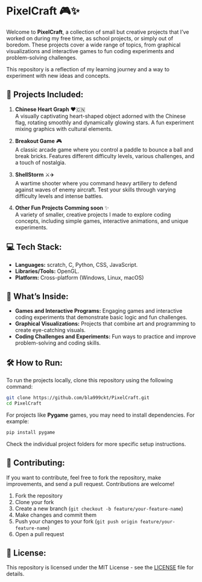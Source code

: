 # **PixelCraft** 🎮✨

Welcome to **PixelCraft**, a collection of small but creative projects that I’ve worked on during my free time, as school projects, or simply out of boredom. These projects cover a wide range of topics, from graphical visualizations and interactive games to fun coding experiments and problem-solving challenges.

This repository is a reflection of my learning journey and a way to experiment with new ideas and concepts.

## 🚀 **Projects Included:**

1. **Chinese Heart Graph** ❤️🇨🇳  
   A visually captivating heart-shaped object adorned with the Chinese flag, rotating smoothly and dynamically glowing stars. A fun experiment mixing graphics with cultural elements.

2. **Breakout Game** 🎮  
   A classic arcade game where you control a paddle to bounce a ball and break bricks. Features different difficulty levels, various challenges, and a touch of nostalgia.

3. **ShellStorm** ⚔️✈️  
   A wartime shooter where you command heavy artillery to defend against waves of enemy aircraft. Test your skills through varying difficulty levels and intense battles.

4. **Other Fun Projects Comming soon** ✨  
   A variety of smaller, creative projects I made to explore coding concepts, including simple games, interactive animations, and unique experiments.

## 💻 **Tech Stack:**
- **Languages:** scratch, C, Python, CSS, JavaScript.
- **Libraries/Tools:** OpenGL.
- **Platform:** Cross-platform (Windows, Linux, macOS)

## 🎯 **What’s Inside:**
- **Games and Interactive Programs:** Engaging games and interactive coding experiments that demonstrate basic logic and fun challenges.
- **Graphical Visualizations:** Projects that combine art and programming to create eye-catching visuals.
- **Coding Challenges and Experiments:** Fun ways to practice and improve problem-solving and coding skills.

## 🛠️ **How to Run:**

To run the projects locally, clone this repository using the following command:

```bash
git clone https://github.com/bla999ckt/PixelCraft.git
cd PixelCraft
```

For projects like **Pygame** games, you may need to install dependencies. For example:

```bash
pip install pygame
```

Check the individual project folders for more specific setup instructions.

## 🤝 **Contributing:**

If you want to contribute, feel free to fork the repository, make improvements, and send a pull request. Contributions are welcome!

1. Fork the repository
2. Clone your fork
3. Create a new branch (`git checkout -b feature/your-feature-name`)
4. Make changes and commit them
5. Push your changes to your fork (`git push origin feature/your-feature-name`)
6. Open a pull request

## 🔖 **License:**

This repository is licensed under the MIT License - see the [LICENSE](LICENSE) file for details.
